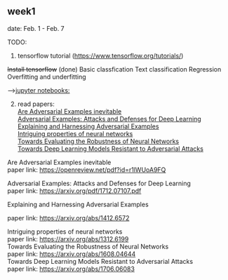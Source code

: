 
## week1
date: Feb. 1 - Feb. 7    

TODO: 

1. tensorflow tutorial (https://www.tensorflow.org/tutorials/)

~~Install tensorflow~~ (done)
Basic classfication
Text classification
Regression
Overfitting and underfitting

-->[jupyter notebooks:](../tf-tutorials)

2. read papers:  
[Are Adversarial Examples inevitable](#paper1)  
[Adversarial Examples: Attacks and Defenses for Deep Learning](#paper2)  
[Explaining and Harnessing Adversarial Examples](#paper3)  
[Intriguing properties of neural networks](#paper4)   
[Towards Evaluating the Robustness of Neural Networks](#paper5)   
[Towards Deep Learning Models Resistant to Adversarial Attacks](#paper6)   



 

<a name="paper1">Are Adversarial Examples inevitable</a>    
paper link: https://openreview.net/pdf?id=r1lWUoA9FQ    

<a name="paper2">Adversarial Examples: Attacks and Defenses for Deep Learning</a>  
paper link:  https://arxiv.org/pdf/1712.07107.pdf  
  
  
<a name="paper3">Explaining and Harnessing Adversarial Examples</a>  

paper link:  https://arxiv.org/abs/1412.6572    
  

<a name="paper4">Intriguing properties of neural networks</a>   
paper link: https://arxiv.org/abs/1312.6199   
<a name="paper5">Towards Evaluating the Robustness of Neural Networks</a>  
paper link: https://arxiv.org/abs/1608.04644    
<a name="paper6">Towards Deep Learning Models Resistant to Adversarial Attacks</a>  
paper link: https://arxiv.org/abs/1706.06083    